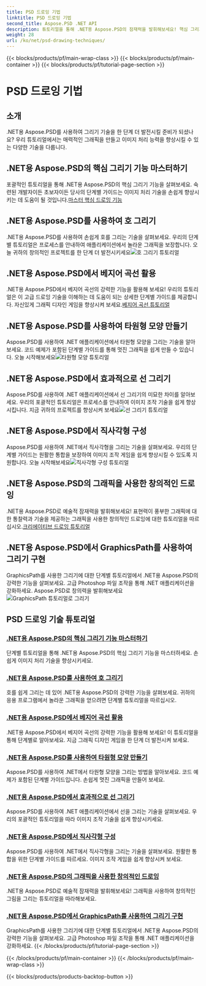 ```yaml
---
title: PSD 드로잉 기법
linktitle: PSD 드로잉 기법
second_title: Aspose.PSD .NET API
description: 튜토리얼을 통해 .NET용 Aspose.PSD의 잠재력을 발휘해보세요! 핵심 그리기 기능을 익히고, 멋진 그래픽을 만들고, 이미지 조작 기술을 향상시키세요.
weight: 28
url: /ko/net/psd-drawing-techniques/
---
```


{{< blocks/products/pf/main-wrap-class >}}
{{< blocks/products/pf/main-container >}}
{{< blocks/products/pf/tutorial-page-section >}}

# PSD 드로잉 기법


## 소개

.NET용 Aspose.PSD를 사용하여 그리기 기술을 한 단계 더 발전시킬 준비가 되셨나요? 우리 튜토리얼에서는 매력적인 그래픽을 만들고 이미지 처리 능력을 향상시킬 수 있는 다양한 기술을 다룹니다.

## .NET용 Aspose.PSD의 핵심 그리기 기능 마스터하기

 포괄적인 튜토리얼을 통해 .NET용 Aspose.PSD의 핵심 그리기 기능을 살펴보세요. 숙련된 개발자이든 초보자이든 당사의 단계별 가이드는 이미지 처리 기술을 손쉽게 향상시키는 데 도움이 될 것입니다.[마스터 핵심 드로잉 기능](./mastering-core-drawing-features/)

## .NET용 Aspose.PSD를 사용하여 호 그리기

 .NET용 Aspose.PSD를 사용하여 손쉽게 호를 그리는 기술을 살펴보세요. 우리의 단계별 튜토리얼은 프로세스를 안내하여 애플리케이션에서 놀라운 그래픽을 보장합니다. 오늘 귀하의 창의적인 프로젝트를 한 단계 더 발전시키세요![호 그리기 튜토리얼](./drawing-arcs/)

## .NET용 Aspose.PSD에서 베지어 곡선 활용

 .NET용 Aspose.PSD에서 베지어 곡선의 강력한 기능을 활용해 보세요! 우리의 튜토리얼은 이 고급 드로잉 기술을 이해하는 데 도움이 되는 상세한 단계별 가이드를 제공합니다. 자신있게 그래픽 디자인 게임을 향상시켜 보세요.[베지어 곡선 튜토리얼](./utilizing-bezier-curves/)

## .NET용 Aspose.PSD를 사용하여 타원형 모양 만들기

 Aspose.PSD를 사용하여 .NET 애플리케이션에서 타원형 모양을 그리는 기술을 알아보세요. 코드 예제가 포함된 단계별 가이드를 통해 멋진 그래픽을 쉽게 만들 수 있습니다. 오늘 시작해보세요![타원형 모양 튜토리얼](./creating-elliptical-shapes/)

## .NET용 Aspose.PSD에서 효과적으로 선 그리기

 Aspose.PSD를 사용하여 .NET 애플리케이션에서 선 그리기의 미묘한 차이를 알아보세요. 우리의 포괄적인 튜토리얼은 프로세스를 안내하여 이미지 조작 기술을 쉽게 향상시킵니다. 지금 귀하의 프로젝트를 향상시켜 보세요![선 그리기 튜토리얼](./drawing-lines-effectively/)

## .NET용 Aspose.PSD에서 직사각형 구성

Aspose.PSD를 사용하여 .NET에서 직사각형을 그리는 기술을 살펴보세요. 우리의 단계별 가이드는 원활한 통합을 보장하여 이미지 조작 게임을 쉽게 향상시킬 수 있도록 지원합니다. 오늘 시작해보세요![직사각형 구성 튜토리얼](./constructing-rectangles/)

## .NET용 Aspose.PSD의 그래픽을 사용한 창의적인 드로잉

 .NET용 Aspose.PSD로 예술적 잠재력을 발휘해보세요! 표현력이 풍부한 그래픽에 대한 통찰력과 기술을 제공하는 그래픽을 사용한 창의적인 드로잉에 대한 튜토리얼을 따르십시오.[크리에이티브 드로잉 튜토리얼](./creative-drawing-using-graphics/)

## .NET용 Aspose.PSD에서 GraphicsPath를 사용하여 그리기 구현

 GraphicsPath를 사용한 그리기에 대한 단계별 튜토리얼에서 .NET용 Aspose.PSD의 강력한 기능을 살펴보세요. 고급 Photoshop 파일 조작을 통해 .NET 애플리케이션을 강화하세요. Aspose.PSD로 창의력을 발휘해보세요![GraphicsPath 튜토리얼로 그리기](./implementing-drawing-with-graphicspath/)

## PSD 드로잉 기술 튜토리얼
### [.NET용 Aspose.PSD의 핵심 그리기 기능 마스터하기](./mastering-core-drawing-features/)
단계별 튜토리얼을 통해 .NET용 Aspose.PSD의 핵심 그리기 기능을 마스터하세요. 손쉽게 이미지 처리 기술을 향상시키세요.
### [.NET용 Aspose.PSD를 사용하여 호 그리기](./drawing-arcs/)
호를 쉽게 그리는 데 있어 .NET용 Aspose.PSD의 강력한 기능을 살펴보세요. 귀하의 응용 프로그램에서 놀라운 그래픽을 얻으려면 단계별 튜토리얼을 따르십시오.
### [.NET용 Aspose.PSD에서 베지어 곡선 활용](./utilizing-bezier-curves/)
.NET용 Aspose.PSD에서 베지어 곡선의 강력한 기능을 활용해 보세요! 이 튜토리얼을 통해 단계별로 알아보세요. 지금 그래픽 디자인 게임을 한 단계 더 발전시켜 보세요.
### [.NET용 Aspose.PSD를 사용하여 타원형 모양 만들기](./creating-elliptical-shapes/)
Aspose.PSD를 사용하여 .NET에서 타원형 모양을 그리는 방법을 알아보세요. 코드 예제가 포함된 단계별 가이드입니다. 손쉽게 멋진 그래픽을 만들어 보세요.
### [.NET용 Aspose.PSD에서 효과적으로 선 그리기](./drawing-lines-effectively/)
Aspose.PSD를 사용하여 .NET 애플리케이션에서 선을 그리는 기술을 살펴보세요. 우리의 포괄적인 튜토리얼을 따라 이미지 조작 기술을 쉽게 향상시키세요.
### [.NET용 Aspose.PSD에서 직사각형 구성](./constructing-rectangles/)
Aspose.PSD를 사용하여 .NET에서 직사각형을 그리는 기술을 살펴보세요. 원활한 통합을 위한 단계별 가이드를 따르세요. 이미지 조작 게임을 쉽게 향상시켜 보세요.
### [.NET용 Aspose.PSD의 그래픽을 사용한 창의적인 드로잉](./creative-drawing-using-graphics/)
.NET용 Aspose.PSD로 예술적 잠재력을 발휘해보세요! 그래픽을 사용하여 창의적인 그림을 그리는 튜토리얼을 따라해보세요.
### [.NET용 Aspose.PSD에서 GraphicsPath를 사용하여 그리기 구현](./implementing-drawing-with-graphicspath/)
GraphicsPath를 사용한 그리기에 대한 단계별 튜토리얼에서 .NET용 Aspose.PSD의 강력한 기능을 살펴보세요. 고급 Photoshop 파일 조작을 통해 .NET 애플리케이션을 강화하세요.
{{< /blocks/products/pf/tutorial-page-section >}}

{{< /blocks/products/pf/main-container >}}
{{< /blocks/products/pf/main-wrap-class >}}

{{< blocks/products/products-backtop-button >}}
